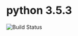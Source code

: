 # python 3.5.3

![Build Status](https://travis-ci.org/cyber-dojo-languages/python-3.5.3.svg?branch=master)